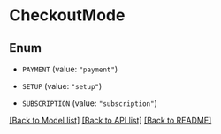 # CheckoutMode

## Enum


* `PAYMENT` (value: `"payment"`)

* `SETUP` (value: `"setup"`)

* `SUBSCRIPTION` (value: `"subscription"`)


[[Back to Model list]](../README.md#documentation-for-models) [[Back to API list]](../README.md#documentation-for-api-endpoints) [[Back to README]](../README.md)


